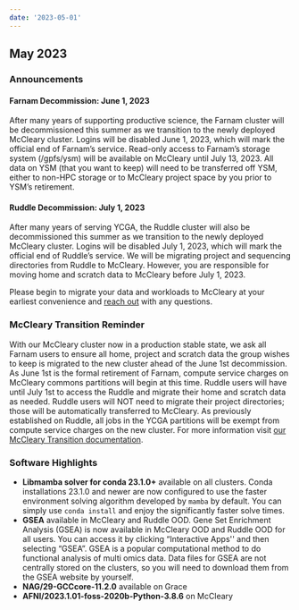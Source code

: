 ```yaml
---
date: '2023-05-01'
---
```


## May 2023

### Announcements

#### Farnam Decommission: June 1, 2023

After many years of supporting productive science, the Farnam cluster will be decommissioned this summer as we transition to the newly deployed McCleary cluster. Logins will be disabled June 1, 2023, which will mark the official end of Farnam’s service. Read-only access to Farnam’s storage system (/gpfs/ysm) will be available on McCleary until July 13, 2023. All data on YSM (that you want to keep) will need to be transferred off YSM, either to non-HPC storage or to McCleary project space by you prior to YSM’s retirement.

#### Ruddle Decommission: July 1, 2023

After many years of serving YCGA, the Ruddle cluster will also be decommissioned this summer as we transition to the newly deployed McCleary cluster. Logins will be disabled July 1, 2023, which will mark the official end of Ruddle’s service. We will be migrating project and sequencing directories from Ruddle to McCleary. However, you are responsible for moving home and scratch data to McCleary before July 1, 2023.  
 
Please begin to migrate your data and workloads to McCleary at your earliest convenience and [reach out](/) with any questions.

### McCleary Transition Reminder

With our McCleary cluster now in a production stable state, we ask all Farnam users to ensure all home, project and scratch data the group wishes to keep is migrated to the new cluster ahead of the June 1st decommission. As June 1st is the formal retirement of Farnam, compute service charges on McCleary commons partitions will begin at this time. Ruddle users will have until July 1st to access the Ruddle and migrate their home and scratch data as needed. Ruddle users will NOT need to migrate their project directories; those will be automatically transferred to McCleary. As previously established on Ruddle, all jobs in the YCGA partitions will be exempt from compute service charges on the new cluster. For more information visit [our McCleary Transition documentation](https://docs.ycrc.yale.edu/clusters/mccleary-farnam-ruddle/).

### Software Highlights

* **Libmamba solver for conda 23.1.0+** available on all clusters. Conda installations 23.1.0 and newer are now configured to use the faster environment solving algorithm developed by `mamba` by default. You can simply use `conda install` and enjoy the significantly faster solve times.
* **GSEA** available in McCleary and Ruddle OOD. Gene Set Enrichment Analysis (GSEA) is now available in McCleary OOD and Ruddle OOD for all users. You can access it by clicking “Interactive Apps'' and then selecting “GSEA”. GSEA is a popular computational method to do functional analysis of multi omics data. Data files for GSEA are not centrally stored on the clusters, so you will need to download them from the GSEA website by yourself.
* **NAG/29-GCCcore-11.2.0** available on Grace
* **AFNI/2023.1.01-foss-2020b-Python-3.8.6** on McCleary
